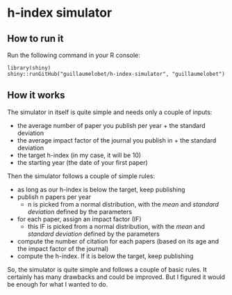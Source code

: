 # h-index simulator


## How to run it


Run the following command in your R console:

	library(shiny)
	shiny::runGitHub("guillaumelobet/h-index-simulator", "guillaumelobet") 


## How it works


The simulator in itself is quite simple and needs only a couple of inputs:

- the average number of paper you publish per year + the standard deviation
- the average impact factor of the journal you publish in + the standard deviation
- the target h-index (in my case, it will be 10)
- the starting year (the date of your first paper)

Then the simulator follows a couple of simple rules:

- as long as our h-index is below the target, keep publishing
- publish n papers per year
	- n is picked from a normal distribution, with the *mean* and *standard deviation* defined by the parameters
- for each paper, assign an impact factor (IF)
	- this IF is picked from a normal distribution, with the *mean* and *standard deviation* defined by the parameters
- compute the number of citation for each papers (based on its age and the impact factor of the journal)
- compute the h-index. If it is below the target, keep publishing

So, the simulator is quite simple and follows a couple of basic rules. It certainly has many drawbacks and could be improved. But I figured it would be enough for what I wanted to do. 